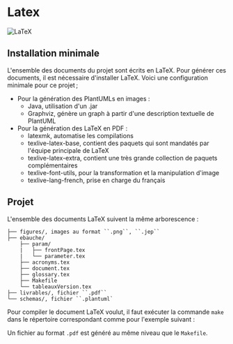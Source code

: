 # Latex

![LaTeX](https://img.shields.io/badge/LaTeX-47A141?style=fflat&logo=LaTeX&logoColor=white)

## Installation minimale

L'ensemble des documents du projet sont écrits en LaTeX.
Pour générer ces documents, il est nécessaire d'installer LaTeX.
Voici une configuration minimale pour ce projet ;

- Pour la génération des PlantUMLs en images :
  - Java, utilisation d'un .jar
  - Graphviz, génère un graph à partir d'une description textuelle de PlantUML
- Pour la génération des LaTeX en PDF :
  - latexmk, automatise les compilations
  - texlive-latex-base, contient des paquets qui sont mandatés par l'équipe principale de LaTeX
  - texlive-latex-extra, contient une très grande collection de paquets complémentaires
  - texlive-font-utils, pour la transformation et la manipulation d'image
  - texlive-lang-french, prise en charge du français

## Projet

L'ensemble des documents LaTeX suivent la même arborescence :

```text
├── figures/, images au format ``.png``, ``.jep``
├── ebauche/
    ├── param/
    |   ├── frontPage.tex
    |   └── parameter.tex
    ├── acronyms.tex
    ├── document.tex
    ├── glossary.tex
    ├── Makefile
    └── tableauxVersion.tex
├── livrables/, fichier ``.pdf``
└── schemas/, fichier ``.plantuml`
```

Pour compiler le document LaTeX voulut, il faut exécuter la commande ``make`` dans le répertoire correspondant comme pour l'exemple suivant :

Un fichier au format ``.pdf`` est généré au même niveau que le ``Makefile``.
